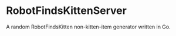 RobotFindsKittenServer
======================

A random RobotFindsKitten non-kitten-item generator written in Go.
